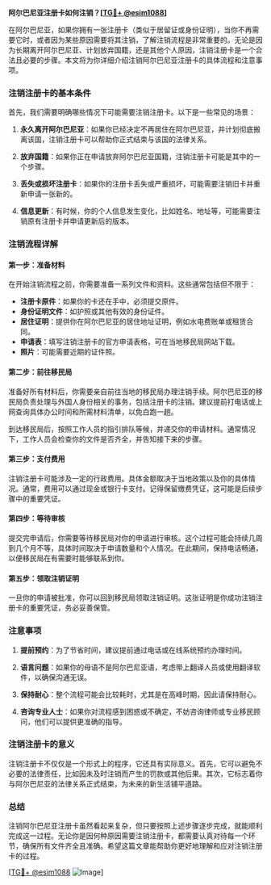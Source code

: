 **阿尔巴尼亚注册卡如何注销？[[TG💪+ @esim1088](https://t.me/s/esim1088)]**

在阿尔巴尼亚，如果你拥有一张注册卡（类似于居留证或身份证明），当你不再需要它时，或者因为某些原因需要将其注销，了解注销流程是非常重要的。无论是因为长期离开阿尔巴尼亚、计划放弃国籍，还是其他个人原因，注销注册卡是一个合法且必要的步骤。本文将为你详细介绍注销阿尔巴尼亚注册卡的具体流程和注意事项。

### 注销注册卡的基本条件

首先，我们需要明确哪些情况下可能需要注销注册卡。以下是一些常见的场景：

1. **永久离开阿尔巴尼亚**：如果你已经决定不再居住在阿尔巴尼亚，并计划彻底搬离该国，注销注册卡可以帮助你正式结束与该国的法律关系。
   
2. **放弃国籍**：如果你正在申请放弃阿尔巴尼亚国籍，注销注册卡可能是其中的一个步骤。

3. **丢失或损坏注册卡**：如果你的注册卡丢失或严重损坏，可能需要注销旧卡并重新申请一张新的。

4. **信息更新**：有时候，你的个人信息发生变化，比如姓名、地址等，可能需要注销原有注册卡并申请更新后的版本。

### 注销流程详解

#### 第一步：准备材料

在开始注销流程之前，你需要准备一系列文件和资料。这些通常包括但不限于：

- **注册卡原件**：如果你的卡还在手中，必须提交原件。
- **身份证明文件**：如护照或其他有效的身份证件。
- **居住证明**：提供你在阿尔巴尼亚的居住地址证明，例如水电费账单或租赁合同。
- **申请表**：填写注销注册卡的官方申请表格，可在当地移民局网站下载。
- **照片**：可能需要近期的证件照。

#### 第二步：前往移民局

准备好所有材料后，你需要亲自前往当地的移民局办理注销手续。阿尔巴尼亚的移民局负责处理与外国人身份相关的事务，包括注册卡的注销。建议提前打电话或上网查询具体办公时间和所需材料清单，以免白跑一趟。

到达移民局后，按照工作人员的指引排队等候，并递交你的申请材料。通常情况下，工作人员会检查你的文件是否齐全，并告知接下来的步骤。

#### 第三步：支付费用

注销注册卡可能涉及一定的行政费用。具体金额取决于当地政策以及你的具体情况。通常，费用可以通过现金或银行卡支付。记得保留缴费凭证，这可能是后续步骤中的重要凭证。

#### 第四步：等待审核

提交完申请后，你需要等待移民局对你的申请进行审核。这个过程可能会持续几周到几个月不等，具体时间取决于申请数量和个人情况。在此期间，保持电话畅通，以便移民局在有需要时能够联系到你。

#### 第五步：领取注销证明

一旦你的申请被批准，你可以回到移民局领取注销证明。这张证明是你成功注销注册卡的重要凭证，务必妥善保管。

### 注意事项

1. **提前预约**：为了节省时间，建议提前通过电话或在线系统预约办理时间。

2. **语言问题**：如果你的母语不是阿尔巴尼亚语，考虑带上翻译人员或使用翻译软件，以确保沟通无误。

3. **保持耐心**：整个流程可能会比较耗时，尤其是在高峰时期，因此请保持耐心。

4. **咨询专业人士**：如果你对流程感到困惑或不确定，不妨咨询律师或专业移民顾问，他们可以提供更准确的指导。

### 注销注册卡的意义

注销注册卡不仅仅是一个形式上的程序，它还具有实际意义。首先，它可以避免不必要的法律责任，比如因未及时注销而产生的罚款或其他后果。其次，它标志着你与阿尔巴尼亚的法律关系正式结束，为未来的新生活铺平道路。

### 总结

注销阿尔巴尼亚注册卡虽然看起来复杂，但只要按照上述步骤逐步完成，就能顺利完成这一过程。无论你是因何种原因需要注销注册卡，都需要认真对待每一个环节，确保所有文件齐全且准确。希望这篇文章能帮助你更好地理解和应对注销注册卡的过程。

[[TG💪+ @esim1088](https://t.me/s/esim1088) ![Image](https://i.postimg.cc/4NQfJmqS/Snipaste-2025-05-13-00-14-12.png)]